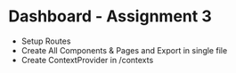 # Dashboard - Assignment 3

- Setup Routes
- Create All Components & Pages and Export in single file
- Create ContextProvider in /contexts